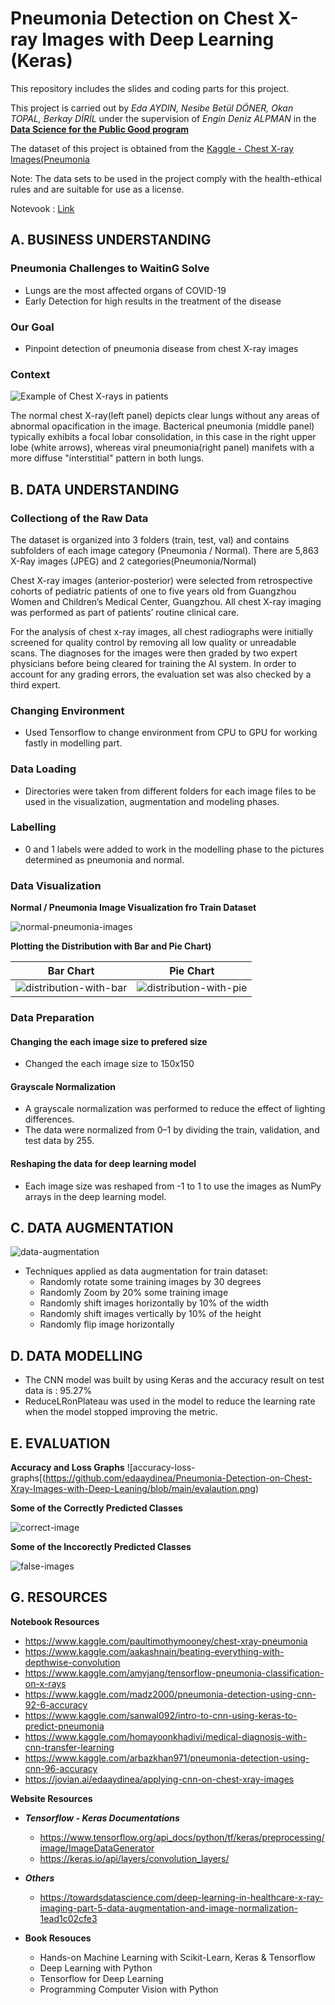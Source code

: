 # Pneumonia Detection on Chest X-ray Images with Deep Learning (Keras)
This repository includes the slides and coding parts for this project.

This project is carried out by *Eda AYDIN, Nesibe Betül DÖNER, Okan TOPAL, Berkay DİRİL* under the supervision of *Engin Deniz ALPMAN* in the **[Data Science for the Public Good program](https://www.kodluyoruz.org/bootcamp/data-science-for-the-public-good-istanbul-ankara/)**

The dataset of this project is obtained from the [Kaggle - Chest X-ray Images(Pneumonia](https://www.kaggle.com/paultimothymooney/chest-xray-pneumonia) 

Note: The data sets to be used in the project comply with the health-ethical rules and are suitable for use as a license.

Notevook : [Link](https://github.com/edaaydinea/Pneumonia-Detection-on-Chest-Xray-Images-with-Deep-Leaning/blob/main/pneumonia_detection_new.ipynb)

## A. BUSINESS UNDERSTANDING

### Pneumonia Challenges to WaitinG Solve

- Lungs are the most affected organs of COVID-19
- Early Detection for high results in the treatment of the disease

### Our Goal
- Pinpoint detection of pneumonia disease from chest X-ray images

### Context
![Example of Chest X-rays in patients](https://i.imgur.com/jZqpV51.png)

The normal chest X-ray(left panel) depicts clear lungs without any areas of abnormal opacification in the image.
Bacterical pneumonia (middle panel) typically exhibits a focal lobar consolidation, in this case in the right upper lobe (white arrows), whereas viral pneumonia(right panel) manifets with a more diffuse "interstitial" pattern in both lungs.



## B. DATA UNDERSTANDING

### Collectiong of the Raw Data

The dataset is organized into 3 folders (train, test, val) and contains subfolders of each image category (Pneumonia / Normal). There are 5,863 X-Ray images (JPEG) and 2 categories(Pneumonia/Normal)

Chest X-ray images (anterior-posterior) were selected from retrospective cohorts of pediatric patients of one to five years old from Guangzhou Women and Children’s Medical Center, Guangzhou. All chest X-ray imaging was performed as part of patients’ routine clinical care.

For the analysis of chest x-ray images, all chest radiographs were initially screened for quality control by removing all low quality or unreadable scans. The diagnoses for the images were then graded by two expert physicians before being cleared for training the AI system. In order to account for any grading errors, the evaluation set was also checked by a third expert.

### Changing Environment
- Used Tensorflow to change environment from CPU to GPU for working fastly in modelling part.

### Data Loading
- Directories were taken from different folders for each image files to be used in the visualization, augmentation and modeling phases. 

### Labelling
- 0 and 1 labels were added to work in the modelling phase to the pictures determined as pneumonia and normal.

### Data Visualization

**Normal / Pneumonia Image Visualization fro Train Dataset**

![normal-pneumonia-images](https://github.com/edaaydinea/Pneumonia-Detection-on-Chest-Xray-Images-with-Deep-Leaning/blob/main/normal-pneumonia%20image%20visualization.png)

**Plotting the Distribution with Bar and Pie Chart)**

Bar Chart            |  Pie Chart
:-------------------------:|:-------------------------:
![distribution-with-bar](https://github.com/edaaydinea/Pneumonia-Detection-on-Chest-Xray-Images-with-Deep-Leaning/blob/main/data%20distribution%20with%20bar.png)  |  ![distribution-with-pie](https://github.com/edaaydinea/Pneumonia-Detection-on-Chest-Xray-Images-with-Deep-Leaning/blob/main/data%20distribution%20with%20pie.png)

### Data Preparation

#### Changing the each image size to prefered size
- Changed the each image size to 150x150

#### Grayscale Normalization
- A grayscale normalization was performed to reduce the effect of lighting differences.
- The data were normalized from 0–1 by dividing the train, validation, and test data by 255. 

#### Reshaping the data for deep learning model
- Each image size was reshaped from -1 to 1 to use the images as NumPy arrays in the deep learning model.


## C. DATA AUGMENTATION

![data-augmentation](https://github.com/edaaydinea/Pneumonia-Detection-on-Chest-Xray-Images-with-Deep-Leaning/blob/main/data%20augmentation.png)

- Techniques applied as data augmentation for train dataset:
   - Randomly rotate some training images by 30 degrees
   - Randomly Zoom by 20% some training image
   - Randomly shift images horizontally by 10% of the width
   - Randomly shift images vertically by 10% of the height
   - Randomly flip image horizontally

## D. DATA MODELLING

- The CNN model was built by using Keras and the accuracy result on test data is : 95.27%
- ReduceLRonPlateau was used in the model to reduce the learning rate when the model stopped improving the metric.

## E. EVALUATION

**Accuracy and Loss Graphs**
![accuracy-loss-graphs[(https://github.com/edaaydinea/Pneumonia-Detection-on-Chest-Xray-Images-with-Deep-Leaning/blob/main/evalaution.png)

**Some of the Correctly Predicted Classes**

![correct-image](https://github.com/edaaydinea/Pneumonia-Detection-on-Chest-Xray-Images-with-Deep-Leaning/blob/main/correct-images.png)

**Some of the Inccorectly Predicted Classes**

![false-images](https://github.com/edaaydinea/Pneumonia-Detection-on-Chest-Xray-Images-with-Deep-Leaning/blob/main/false-images.png)

## G. RESOURCES

**Notebook Resources**

  * https://www.kaggle.com/paultimothymooney/chest-xray-pneumonia
  * https://www.kaggle.com/aakashnain/beating-everything-with-depthwise-convolution
  * https://www.kaggle.com/amyjang/tensorflow-pneumonia-classification-on-x-rays
  * https://www.kaggle.com/madz2000/pneumonia-detection-using-cnn-92-6-accuracy
  * https://www.kaggle.com/sanwal092/intro-to-cnn-using-keras-to-predict-pneumonia
  * https://www.kaggle.com/homayoonkhadivi/medical-diagnosis-with-cnn-transfer-learning
  * https://www.kaggle.com/arbazkhan971/pneumonia-detection-using-cnn-96-accuracy
  * https://jovian.ai/edaaydinea/applying-cnn-on-chest-xray-images

**Website Resources**

* ***Tensorflow - Keras Documentations***
    * https://www.tensorflow.org/api_docs/python/tf/keras/preprocessing/image/ImageDataGenerator
    * https://keras.io/api/layers/convolution_layers/

* ***Others***
    * https://towardsdatascience.com/deep-learning-in-healthcare-x-ray-imaging-part-5-data-augmentation-and-image-normalization-1ead1c02cfe3

* **Book Resouces**
    * Hands-on Machine Learning with Scikit-Learn, Keras & Tensorflow
    * Deep Learning with Python
    * Tensorflow for Deep Learning
    * Programming Computer Vision with Python

